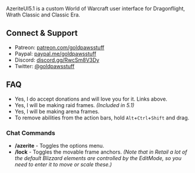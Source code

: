AzeriteUI5.1 is a custom World of Warcraft user interface for Dragonflight, Wrath Classic and Classic Era.

## Connect & Support
- Patreon: [patreon.com/goldpawsstuff](https://www.patreon.com/goldpawsstuff)
- Paypal: [paypal.me/goldpawsstuff](https://www.paypal.me/goldpawsstuff)
- Discord: [discord.gg/RwcSm8V3Dy](https://discord.gg/RwcSm8V3Dy)
- Twitter: [@goldpawsstuff](https://twitter.com/goldpawsstuff)

## FAQ
- Yes, I do accept donations and will love you for it. Links above.
- Yes, I will be making raid frames. *(Included in 5.1)*
- Yes, I will be making arena frames.
- To remove abilities from the action bars, hold `Alt`+`Ctrl`+`Shift` and drag.

### Chat Commands
- **/azerite** - Toggles the options menu.
- **/lock** - Toggles the movable frame anchors. *(Note that in Retail a lot of the default Blizzard elements are controlled by the EditMode, so you need to enter it to move or scale these.)*

